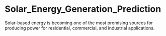 # Solar_Energy_Generation_Prediction
Solar-based energy is becoming one of the most promising sources for producing power for residential, commercial, and industrial applications. 
